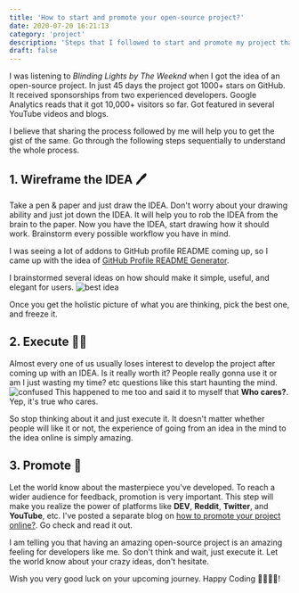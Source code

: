 ```yaml
---
title: 'How to start and promote your open-source project?'
date: 2020-07-20 16:21:13
category: 'project'
description: 'Steps that I followed to start and promote my project that got 1000+ stars on github'
draft: false
---
```


I was listening to *Blinding Lights by The Weeknd* when I got the idea of an open-source project. In just 45 days the project got 1000+ stars on GitHub. It received sponsorships from two experienced developers. Google Analytics reads that it got 10,000+ visitors so far. Got featured in several YouTube videos and blogs.

I believe that sharing the process followed by me will help you to get the gist of the same. Go through the following steps sequentially to understand the whole process.

## 1. Wireframe the IDEA 🖊
Take a pen & paper and just draw the IDEA. Don't worry about your drawing ability and just jot down the IDEA. It will help you to rob the IDEA from the brain to the paper. 
Now you have the IDEA, start drawing how it should work. Brainstorm every possible workflow you have in mind.

I was seeing a lot of addons to GitHub profile README coming up, so I came up with the idea of [GitHub Profile README Generator](https://github.com/rahuldkjain/github-profile-readme-generator).

I brainstormed several ideas on how should make it simple, useful, and elegant for users.
![best idea](https://media.giphy.com/media/BfBqQV47hLFh6/giphy.gif)

Once you get the holistic picture of what you are thinking, pick the best one, and freeze it.


## 2. Execute 👨‍💻
Almost every one of us usually loses interest to develop the project after coming up with an IDEA. Is it really worth it? People really gonna use it or am I just wasting my time? etc questions like this start haunting the mind.
![confused](https://media.giphy.com/media/ZQrVQtav6gnzG/giphy.gif)
This happened to me too and said it to myself that **Who cares?**. Yep, it's true who cares.

So stop thinking about it and just execute it. It doesn't matter whether people will like it or not, the experience of going from an idea in the mind to the idea online is simply amazing.

## 3. Promote 🚀
Let the world know about the masterpiece you've developed. To reach a wider audience for feedback, promotion is very important. This step will make you realize the power of platforms like **DEV**, **Reddit**, **Twitter**, and **YouTube**, etc.
I've posted a separate blog on [how to promote your project online?](https://rahuldkjain.github.io/blog/how-github-profile-readme-generator-reached-200+-stars-on-github/). Go check and read it out.

I am telling you that having an amazing open-source project is an amazing feeling for developers like me. So don't think and wait, just execute it. Let the world know about your crazy ideas, don't hesitate.

Wish you very good luck on your upcoming journey.
Happy Coding 👨‍💻👩‍💻!